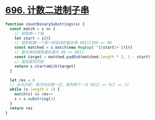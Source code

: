 # [696. 计数二进制子串](https://leetcode-cn.com/problems/count-binary-substrings/)

```javascript
function countBinarySubstrings(s) {
  const match = s => {
    // 获取第一个值
    let start = s[0]
    // 找到和第一个值一样连续的最长串 00111100 => 00
    const matched = s.match(new RegExp(`^${start}+`))[0]
    // 最长串拼接想通长度的 00 => 0011
    const target = matched.padEnd(matched.length * 2, 1 - start)
    // 返回是否匹配
    return s.startsWith(target)
  }

  let res = 0
  // 从头匹配，每次向后推一位，直到剩下一位 0011 => 011 => 11
  while (s.length > 1) {
    match(s) && res++
    s = s.substring(1)
  }
  return res
}
```
